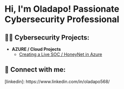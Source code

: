 <h1>Hi, I'm Oladapo! Passionate Cybersecurity Professional</h1>

<h2>👨‍💻 Cybersecurity Projects:</h2>

- <b>AZURE / Cloud Projects</b>
  - [Creating a Live SOC / HoneyNet in Azure](https://github.com/oladapo2000941/Cloud-SOC)


<h2> 🤳 Connect with me:</h2>
[linkedin]: https://www.linkedin.com/in/oladapo568/
